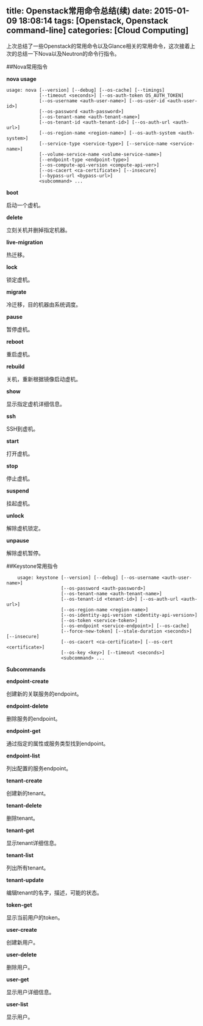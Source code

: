 title: Openstack常用命令总结(续)
date: 2015-01-09 18:08:14
tags: [Openstack, Openstack command-line]
categories: [Cloud Computing]
---

上次总结了一些Openstack的常用命令以及Glance相关的常用命令，这次接着上次的总结一下Nova以及Neutron的命令行指令。

##Nova常用指令

**nova usage**

	usage: nova [--version] [--debug] [--os-cache] [--timings]
                [--timeout <seconds>] [--os-auth-token OS_AUTH_TOKEN]
                [--os-username <auth-user-name>] [--os-user-id <auth-user-id>]
                [--os-password <auth-password>]
                [--os-tenant-name <auth-tenant-name>]
                [--os-tenant-id <auth-tenant-id>] [--os-auth-url <auth-url>]
                [--os-region-name <region-name>] [--os-auth-system <auth-system>]
                [--service-type <service-type>] [--service-name <service-name>]
                [--volume-service-name <volume-service-name>]
                [--endpoint-type <endpoint-type>]
                [--os-compute-api-version <compute-api-ver>]
                [--os-cacert <ca-certificate>] [--insecure]
                [--bypass-url <bypass-url>]
                <subcommand> ...


**boot**

启动一个虚机。

**delete**

立刻关机并删掉指定机器。

**live-migration**

热迁移。

**lock**

锁定虚机。

**migrate**

冷迁移，目的机器由系统调度。

**pause**

暂停虚机。

**reboot**

重启虚机。

**rebuild**

关机，重新根据镜像启动虚机。

**show**

显示指定虚机详细信息。

**ssh**

SSH到虚机。

**start**

打开虚机。

**stop**

停止虚机。

**suspend**

挂起虚机。

**unlock**

解除虚机锁定。

**unpause**

解除虚机暂停。



##Keystone常用指令

        usage: keystone [--version] [--debug] [--os-username <auth-user-name>]
                        [--os-password <auth-password>]
                        [--os-tenant-name <auth-tenant-name>]
                        [--os-tenant-id <tenant-id>] [--os-auth-url <auth-url>]
                        [--os-region-name <region-name>]
                        [--os-identity-api-version <identity-api-version>]
                        [--os-token <service-token>]
                        [--os-endpoint <service-endpoint>] [--os-cache]
                        [--force-new-token] [--stale-duration <seconds>] [--insecure]
                        [--os-cacert <ca-certificate>] [--os-cert <certificate>]
                        [--os-key <key>] [--timeout <seconds>]
                        <subcommand> ...


**Subcommands**

**endpoint-create**

创建新的关联服务的endpoint。

**endpoint-delete**

删除服务的endpoint。

**endpoint-get**

通过指定的属性或服务类型找到endpoint。


**endpoint-list**

列出配置的服务endpoint。

**tenant-create**

创建新的tenant。

**tenant-delete**

删除tenant。

**tenant-get**

显示tenant详细信息。

**tenant-list**

列出所有tenant。

**tenant-update**

编辑tenant的名字，描述，可能的状态。

**token-get**

显示当前用户的token。

**user-create**

创建新用户。

**user-delete**

删除用户。

**user-get**

显示用户详细信息。

**user-list**

显示用户。

